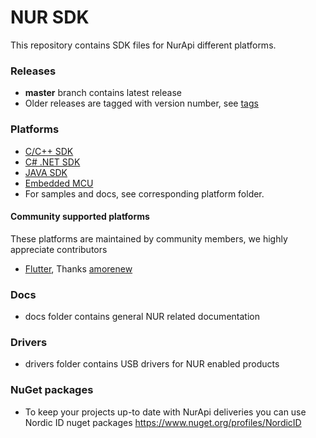 # NUR SDK
This repository contains SDK files for NurApi different platforms.

### Releases
- **master** branch contains latest release
- Older releases are tagged with version number, see [tags](https://github.com/NordicID/nur_sdk/tags)

### Platforms
- [C/C++ SDK](native)
- [C# .NET SDK](dotnet)
- [JAVA SDK](java)
- [Embedded MCU](embedded)
- For samples and docs, see corresponding platform folder.

#### Community supported platforms
These platforms are maintained by community members, we highly appreciate contributors
- [Flutter](https://pub.dev/packages/nordic_id), Thanks [amorenew](https://github.com/amorenew)

### Docs
- docs folder contains general NUR related documentation

### Drivers
- drivers folder contains USB drivers for NUR enabled products

### NuGet packages
- To keep your projects up-to date with NurApi deliveries you can use Nordic ID nuget packages
https://www.nuget.org/profiles/NordicID
